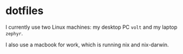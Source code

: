# dotfiles

I currently use two Linux machines: my desktop PC `volt` and my laptop `zephyr`.

I also use a macbook for work, which is running nix and nix-darwin.
